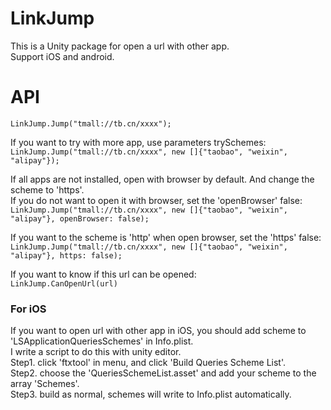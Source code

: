 # LinkJump
This is a Unity package for open a url with other app.  
Support iOS and android.  
  
# API
<code>LinkJump.Jump("tmall://tb.cn/xxxx");</code>  

If you want to try with more app, use parameters trySchemes:  
<code>LinkJump.Jump("tmall://tb.cn/xxxx",  new []{"taobao", "weixin", "alipay"});</code>  

If all apps are not installed, open with browser by default. And change the scheme to 'https'.  
If you do not want to open it with browser, set the 'openBrowser' false:  
<code>LinkJump.Jump("tmall://tb.cn/xxxx",  new []{"taobao", "weixin", "alipay"}, openBrowser: false);</code>  

If you want to the scheme is 'http' when open browser, set the 'https' false:  
<code>LinkJump.Jump("tmall://tb.cn/xxxx",  new []{"taobao", "weixin", "alipay"}, https: false);</code>  

If you want to know if this url can be opened:  
<code>LinkJump.CanOpenUrl(url)</code>  

### For iOS
If you want to open url with other app in iOS, you should add scheme to 'LSApplicationQueriesSchemes' in Info.plist.  
I write a script to do this with unity editor.   
Step1. click 'ftxtool' in menu, and click 'Build Queries Scheme List'.  
Step2. choose the 'QueriesSchemeList.asset' and add your scheme to the array 'Schemes'.  
Step3. build as normal, schemes will write to Info.plist automatically.  

